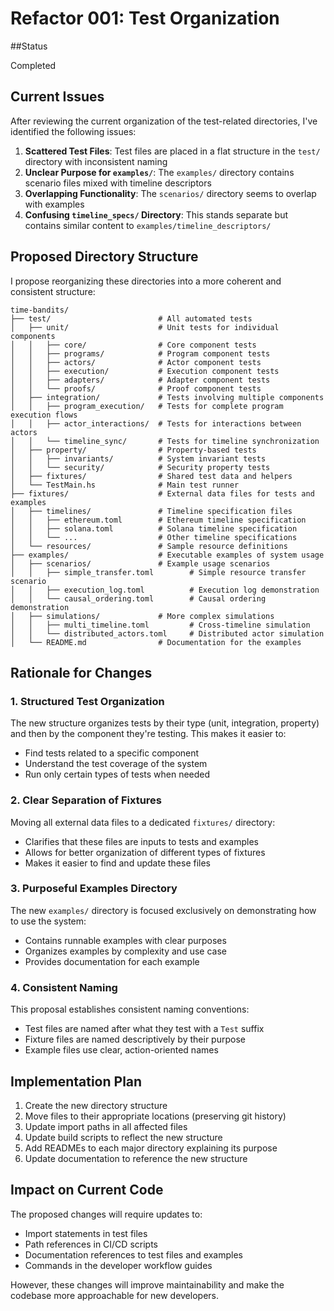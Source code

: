 # Refactor 001: Test Organization

##Status

Completed

## Current Issues

After reviewing the current organization of the test-related directories, I've identified the following issues:

1. **Scattered Test Files**: Test files are placed in a flat structure in the `test/` directory with inconsistent naming
2. **Unclear Purpose for `examples/`**: The `examples/` directory contains scenario files mixed with timeline descriptors
3. **Overlapping Functionality**: The `scenarios/` directory seems to overlap with examples
4. **Confusing `timeline_specs/` Directory**: This stands separate but contains similar content to `examples/timeline_descriptors/`

## Proposed Directory Structure

I propose reorganizing these directories into a more coherent and consistent structure:

```
time-bandits/
├── test/                        # All automated tests
│   ├── unit/                    # Unit tests for individual components
│   │   ├── core/                # Core component tests
│   │   ├── programs/            # Program component tests
│   │   ├── actors/              # Actor component tests
│   │   ├── execution/           # Execution component tests
│   │   ├── adapters/            # Adapter component tests
│   │   └── proofs/              # Proof component tests
│   ├── integration/             # Tests involving multiple components
│   │   ├── program_execution/   # Tests for complete program execution flows
│   │   ├── actor_interactions/  # Tests for interactions between actors
│   │   └── timeline_sync/       # Tests for timeline synchronization
│   ├── property/                # Property-based tests
│   │   ├── invariants/          # System invariant tests
│   │   └── security/            # Security property tests
│   ├── fixtures/                # Shared test data and helpers
│   └── TestMain.hs              # Main test runner
├── fixtures/                    # External data files for tests and examples
│   ├── timelines/               # Timeline specification files
│   │   ├── ethereum.toml        # Ethereum timeline specification
│   │   ├── solana.toml          # Solana timeline specification
│   │   └── ...                  # Other timeline specifications
│   └── resources/               # Sample resource definitions
├── examples/                    # Executable examples of system usage
│   ├── scenarios/               # Example usage scenarios
│   │   ├── simple_transfer.toml        # Simple resource transfer scenario
│   │   ├── execution_log.toml          # Execution log demonstration
│   │   └── causal_ordering.toml        # Causal ordering demonstration
│   ├── simulations/             # More complex simulations
│   │   ├── multi_timeline.toml         # Cross-timeline simulation
│   │   └── distributed_actors.toml     # Distributed actor simulation
│   └── README.md                # Documentation for the examples
```

## Rationale for Changes

### 1. Structured Test Organization

The new structure organizes tests by their type (unit, integration, property) and then by the component they're testing. This makes it easier to:

- Find tests related to a specific component
- Understand the test coverage of the system
- Run only certain types of tests when needed

### 2. Clear Separation of Fixtures

Moving all external data files to a dedicated `fixtures/` directory:

- Clarifies that these files are inputs to tests and examples
- Allows for better organization of different types of fixtures
- Makes it easier to find and update these files

### 3. Purposeful Examples Directory

The new `examples/` directory is focused exclusively on demonstrating how to use the system:

- Contains runnable examples with clear purposes
- Organizes examples by complexity and use case
- Provides documentation for each example

### 4. Consistent Naming

This proposal establishes consistent naming conventions:

- Test files are named after what they test with a `Test` suffix
- Fixture files are named descriptively by their purpose
- Example files use clear, action-oriented names

## Implementation Plan

1. Create the new directory structure
2. Move files to their appropriate locations (preserving git history)
3. Update import paths in all affected files
4. Update build scripts to reflect the new structure
5. Add READMEs to each major directory explaining its purpose
6. Update documentation to reference the new structure

## Impact on Current Code

The proposed changes will require updates to:

- Import statements in test files
- Path references in CI/CD scripts
- Documentation references to test files and examples
- Commands in the developer workflow guides

However, these changes will improve maintainability and make the codebase more approachable for new developers. 
